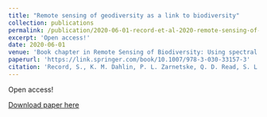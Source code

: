 ```yaml
---
title: "Remote sensing of geodiversity as a link to biodiversity"
collection: publications
permalink: /publication/2020-06-01-record-et-al-2020-remote-sensing-of-biodiversity
excerpt: 'Open access!'
date: 2020-06-01
venue: 'Book chapter in Remote Sensing of Biodiversity: Using spectral signals to understand the biology and biodiversity of plants, communities, ecosystems and the tree of life.'
paperurl: 'https://link.springer.com/book/10.1007/978-3-030-33157-3'
citation: 'Record, S., K. M. Dahlin, P. L. Zarnetske, Q. D. Read, S. L. Malone, K. D. Gaddis, J. M. Grady, J. Costanza, M. L. Hobi, A. M. Latimer, S. Pau, A. M. Wilson, S. V. Ollinger, A. O. Finley, and E. Hestir. Remote sensing of geodiversity as a link to biodiversity. Book chapter in Remote Sensing of Biodiversity: Using spectral signals to understand the biology and biodiversity of plants, communities, ecosystems and the tree of life. J. Cavender-Bares, J. Gamon, and P. Townsend, eds. Springer International. DOI: 10.1007/978-3-030-33157-3'
---
```

Open access!

[Download paper here](https://link.springer.com/book/10.1007/978-3-030-33157-3)
